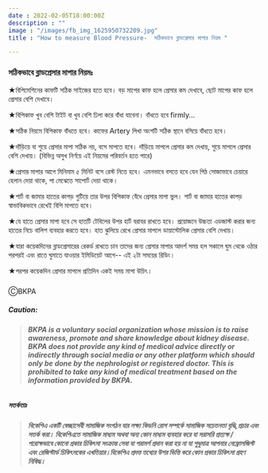 ```yaml
---
date : 2022-02-05T18:00:00Z
description : ""
image : "/images/fb_img_1625950732209.jpg"
title : "How to measure Blood Pressure-  সঠিকভাবে ব্লাডপ্রেসার মাপার নিয়ম "

---
```

### সঠিকভাবে ব্লাডপ্রেসার মাপার নিয়মঃ

★বিপিমেশিনের কাফটি সঠিক সাইজের হতে হবে। বড় মাপের কাফ হলে প্রেসার কম দেখাবে, ছোট মাপের কাফ হলে প্রেসার বেশি দেখাবে।

★বিপিকাফ খুব বেশি টাইট বা খুব বেশি ঢিলা করে বাঁধা যাবেনা। বাঁধতে হবে firmly...

★সঠিক নিয়মে বিপিকাফ বাঁধতে হবে। কাফের Artery লিখা অংশটি সঠিক স্থানে বসিয়ে বাঁধতে হবে।

★দাঁড়িয়ে বা শুয়ে প্রেসার মাপা সঠিক নয়, বসে মাপতে হবে। দাঁড়িয়ে মাপলে প্রেসার কম দেখায়, শুয়ে মাপলে প্রেসার বেশি দেখায়। (বিভিন্ন অসুখ নির্ণয়ে এই নিয়মের পরিবর্তন হতে পারে)

★প্রেসার মাপার আগে মিনিমাম ৫ মিনিট বসে রেস্ট নিতে হবে। এমনভাবে বসতে হবে যেন পিঠ সোজাভাবে চেয়ারে হেলান দেয়া থাকে, পা মেঝেতে সাপোর্ট দেয়া থাকে।

★শার্ট বা জামার হাতের কাপড় গুটিয়ে তার উপর বিপিকাফ বেঁধে প্রেসার মাপা ভুল। শার্ট বা জামার হাতের কাপড় স্বাভাবিকভাবে রেখেই বিপি মাপতে হবে।

★যে হাতে প্রেসার মাপা হবে সে হাতটি টেবিলের উপর হার্ট বরাবর রাখতে হবে। প্রয়োজনে উচ্চতা এডজাস্ট করার জন্য হাতের নিচে বালিশ ব্যবহার করতে হবে। হাত ঝুলিয়ে রেখে প্রেসার মাপলে ডায়াস্টোলিক প্রেসার বেশি দেখায়।

★যারা কয়েকদিনের ব্লাডপ্রেসারের রেকর্ড রাখতে চান তাদের জন্য প্রেসার মাপার আদর্শ সময় হল সকালে ঘুম থেকে ওঠার পরপরই এবং রাতে ঘুমাতে যাওয়ার ইমিডিয়েট আগে-- এই ২টা সময়ের রিডিং।

★পরপর কয়েকদিন প্রেসার মাপলে প্রতিদিন একই সময় মাপা উচিৎ।

##### 

ⒸBKPA

##### **Caution:**

> ###### **BKPA is a voluntary social organization whose mission is to raise awareness, promote and share knowledge about kidney disease. BKPA does not provide any kind of medical advice directly or indirectly through social media or any other platform which should only be done by the nephrologist or registered doctor. This is prohibited to take any kind of medical treatment based on the information provided by BKPA.**

##### **সতর্কতাঃ**

> ###### **বিকেপিএ একটি স্বেচ্ছাসেবী সামাজিক সংগঠন যার লক্ষ্য কিডনি রোগ সম্পর্কে সামাজিক সচেতনতা বৃদ্ধি,প্রচার এবং সতর্ক করা। বিকেপিএতে সামাজিক মাধ্যম অথবা অন্য কোন মাধ্যম ব্যবহার করে বা সরাসরি প্রত্যক্ষ / পরোক্ষভাবে কোনো প্রকার চিকিৎসা সংক্রান্ত সেবা বা পরামর্শ প্রদান করা হয় না যা শুধুমাত্র আপনার নেফ্রোলজিস্ট এবং রেজিস্টার্ড চিকিৎসকের এখতিয়ার।বিকেপিএ প্রদত্ত তথ্যের উপর ভিত্তি করে কোন প্রকার চিকিৎসা গ্রহণ নিষিদ্ধ।**
